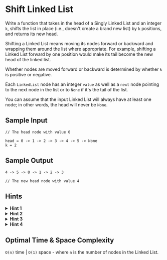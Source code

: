 # Shift Linked List

Write a function that takes in the head of a Singly Linked List and an integer `k`, shifts the list in place (i.e., doesn't create a brand new list) by `k` positions, and returns its new head.

Shifting a Linked List means moving its nodes forward or backward and wrapping them around the list where appropriate. For example, shifting a Linked List forward by one position would make its tail become the new head of the linked list.

Whether nodes are moved forward or backward is determined by whether `k` is positive or negative.

Each `LinkedList` node has an integer `value` as well as a `next` node pointing to the next node in the list or to `None` if it's the tail of the list.

You can assume that the input Linked List will always have at least one node; in other words, the head will never be `None`.

## Sample Input

```plaintext
// The head node with value 0

head = 0 -> 1 -> 2 -> 3 -> 4 -> 5 -> None 
k = 2
```

## Sample Output

```plaintext
4 -> 5 -> 0 -> 1 -> 2 -> 3

// The new head node with value 4
```

## Hints

<details>
<summary><b>Hint 1</b></summary>

Putting aside the cases where `k` is a negative integer, where `k` is `0`, or where `k` is larger than the length of the linked list, what does shifting the linked list by k positions entail exactly?

</details>

<details>
<summary><b>Hint 2</b></summary>

Putting aside the cases mentioned in `Hint #1`, shifting the linked list by `k` positions means moving the last `k` nodes in the linked list to the front of the linked list. What nodes in the linked list will you actually need to mutate?

</details>

<details>
<summary><b>Hint 3</b></summary>

There are four nodes that really matter in this entire process: the original tail of the linked list, which will point to the original head of the linked list, the original head of the linked list, which will be pointed to by the original tail of the linked list, the new tail of the linked list, and the new head of the linked list. Note that the new head is the node that the new tail points to in the original, unshifted linked list.

</details>

<details>
<summary><b>Hint 4</b></summary>

You can find the original tail of the linked list by simply traversing the linked list, starting at the original head of the linked list that you're given. You can find the new tail of the linked list by moving `k` positions from the original tail if k is positive (which means moving to the (length of list - `k`)th position in the list, and you can easily count the length of the list as you traverse it to find its original tail). You can access the new head of the linked list once you've found its new tail, since it's the new tail's original next node. How will you handle the trickier values of `k`?

</details>

## Optimal Time & Space Complexity

`O(n)` time | `O(1)` space - where `n` is the number of nodes in the Linked List.
